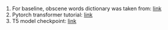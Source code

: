 1. For baseline, obscene words dictionary was taken from: [link](https://github.com/surge-ai/profanity/tree/main)
2. Pytorch transformer tutorial: [link](https://pytorch.org/tutorials/beginner/translation_transformer.html?highlight=seq2seq)
3. T5 model checkpoint: [link](https://huggingface.co/t5-base)